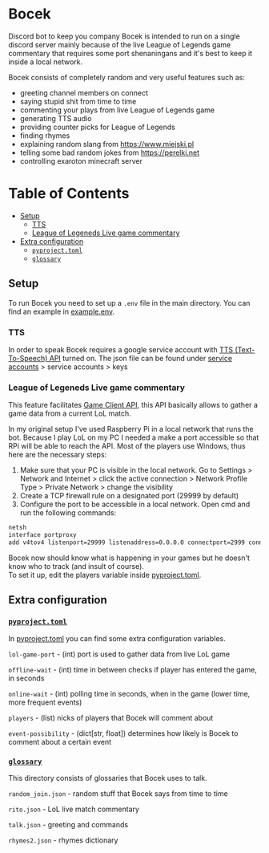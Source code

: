 # Bocek
Discord bot to keep you company
Bocek is intended to run on a single discord server mainly because of the live
League of Legends game commentary that requires some port shenaningans and it's
best to keep it inside a local network.

Bocek consists of completely random and very useful features such as: 
- greeting channel members on connect
- saying stupid shit from time to time
- commenting your plays from live League of Legends game
- generating TTS audio
- providing counter picks for League of Legends
- finding rhymes
- explaining random slang from https://www.miejski.pl
- telling some bad random jokes from https://perelki.net
- controlling exaroton minecraft server

# Table of Contents

- [Setup](#setup)
  - [TTS](#tts)
  - [League of Legeneds Live game commentary](#league-of-legeneds-live-game-commentary)
- [Extra configuration](#extra-configuration)
  - [`pyproject.toml`](#pyprojecttoml)
  - [`glossary`](#glossary)



## Setup
To run Bocek you need to set up a `.env` file in the main directory.
You can find an example in [example.env](example.env).

### TTS
In order to speak Bocek requires a google service account with
[TTS (Text-To-Speech) API](https://console.cloud.google.com/apis/api/texttospeech.googleapis.com)
turned on. The json file can be found under [service accounts](https://console.cloud.google.com/apis/credentials) > service accounts > keys

### League of Legeneds Live game commentary
This feature facilitates [Game Client API](https://developer.riotgames.com/docs/lol#game-client-api),
this API basically allows to gather a game data from a current LoL match. 

In my original setup I've used Raspberry Pi in a local network that runs the bot.
Because I play LoL on my PC I needed a make a port accessible so that RPi will be
able to reach the API. Most of the players use Windows, thus here are the necessary steps:

1. Make sure that your PC is visible in the local network. Go to Settings > Network and Internet > click the active connection > Network Profile Type > Private Network > change the visibility
2. Create a TCP firewall rule on a designated port (29999 by default)
3. Configure the port to be accessible in a local network. Open cmd and run the following commands:
```cmd
netsh
interface portproxy
add v4tov4 listenport=29999 listenaddress=0.0.0.0 connectport=2999 connectaddress=127.0.0.1
```
Bocek now should know what is happening in your games but he doesn't know who to track (and insult of course).  
To set it up, edit the players variable inside [pyproject.toml](pyproject.toml).

## Extra configuration

### [`pyproject.toml`](pyproject.toml)
In [pyproject.toml](pyproject.toml) you can find some extra configuration variables.

`lol-game-port` - \(int\) port is used to gather data from live LoL game

`offline-wait` - \(int\) time in between checks if player has entered the game, in seconds

`online-wait` - \(int\) polling time in seconds, when in the game (lower time, more frequent events) 

`players` - \(list\) nicks of players that Bocek will comment about

`event-possibility` - \(dict[str, float]\) determines how likely is Bocek to comment about a certain event 

### [`glossary`](glossary)
This directory consists of glossaries that Bocek uses to talk.

`random_join.json` - random stuff that Bocek says from time to time

`rito.json` - LoL live match commentary

`talk.json` - greeting and commands

`rhymes2.json` - rhymes dictionary